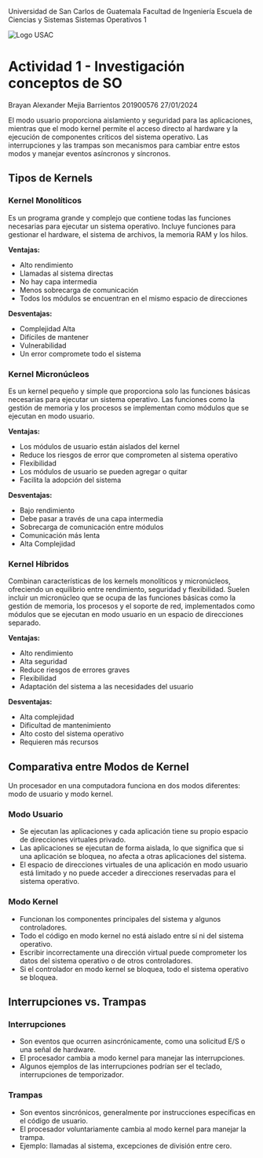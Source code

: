 Universidad de San Carlos de Guatemala
Facultad de Ingeniería
Escuela de Ciencias y Sistemas
Sistemas Operativos 1

![Logo USAC](https://extracurriculares.ingenieria.usac.edu.gt/img/logo_fiusac_simple.png)

# Actividad 1 - Investigación conceptos de SO

Brayan Alexander Mejia Barrientos 
201900576
27/01/2024

El modo usuario proporciona aislamiento y seguridad para las aplicaciones, mientras que el modo kernel permite el acceso directo al hardware y la ejecución de componentes críticos del sistema operativo. Las interrupciones y las trampas son mecanismos para cambiar entre estos modos y manejar eventos asíncronos y síncronos.

## Tipos de Kernels

### Kernel Monolíticos

Es un programa grande y complejo que contiene todas las funciones necesarias para ejecutar un sistema operativo. Incluye funciones para gestionar el hardware, el sistema de archivos, la memoria RAM y los hilos.

**Ventajas:**
- Alto rendimiento
- Llamadas al sistema directas
- No hay capa intermedia
- Menos sobrecarga de comunicación
- Todos los módulos se encuentran en el mismo espacio de direcciones

**Desventajas:**
- Complejidad Alta
- Difíciles de mantener
- Vulnerabilidad
- Un error compromete todo el sistema

### Kernel Micronúcleos

Es un kernel pequeño y simple que proporciona solo las funciones básicas necesarias para ejecutar un sistema operativo. Las funciones como la gestión de memoria y los procesos se implementan como módulos que se ejecutan en modo usuario.

**Ventajas:**
- Los módulos de usuario están aislados del kernel
- Reduce los riesgos de error que comprometen al sistema operativo
- Flexibilidad
- Los módulos de usuario se pueden agregar o quitar
- Facilita la adopción del sistema

**Desventajas:**
- Bajo rendimiento
- Debe pasar a través de una capa intermedia
- Sobrecarga de comunicación entre módulos
- Comunicación más lenta
- Alta Complejidad

### Kernel Híbridos

Combinan características de los kernels monolíticos y micronúcleos, ofreciendo un equilibrio entre rendimiento, seguridad y flexibilidad. Suelen incluir un micronúcleo que se ocupa de las funciones básicas como la gestión de memoria, los procesos y el soporte de red, implementados como módulos que se ejecutan en modo usuario en un espacio de direcciones separado.

**Ventajas:**
- Alto rendimiento
- Alta seguridad
- Reduce riesgos de errores graves
- Flexibilidad
- Adaptación del sistema a las necesidades del usuario

**Desventajas:**
- Alta complejidad
- Dificultad de mantenimiento
- Alto costo del sistema operativo
- Requieren más recursos

## Comparativa entre Modos de Kernel

Un procesador en una computadora funciona en dos modos diferentes: modo de usuario y modo kernel.

### Modo Usuario

- Se ejecutan las aplicaciones y cada aplicación tiene su propio espacio de direcciones virtuales privado.
- Las aplicaciones se ejecutan de forma aislada, lo que significa que si una aplicación se bloquea, no afecta a otras aplicaciones del sistema.
- El espacio de direcciones virtuales de una aplicación en modo usuario está limitado y no puede acceder a direcciones reservadas para el sistema operativo.

### Modo Kernel

- Funcionan los componentes principales del sistema y algunos controladores.
- Todo el código en modo kernel no está aislado entre sí ni del sistema operativo.
- Escribir incorrectamente una dirección virtual puede comprometer los datos del sistema operativo o de otros controladores.
- Si el controlador en modo kernel se bloquea, todo el sistema operativo se bloquea.

## Interrupciones vs. Trampas

### Interrupciones

- Son eventos que ocurren asincrónicamente, como una solicitud E/S o una señal de hardware.
- El procesador cambia a modo kernel para manejar las interrupciones.
- Algunos ejemplos de las interrupciones podrían ser el teclado, interrupciones de temporizador.

### Trampas

- Son eventos sincrónicos, generalmente por instrucciones específicas en el código de usuario.
- El procesador voluntariamente cambia al modo kernel para manejar la trampa.
- Ejemplo: llamadas al sistema, excepciones de división entre cero.
